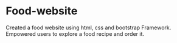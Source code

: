 # Food-website
Created a food website using html, css and bootstrap Framework. Empowered users to explore a food recipe and order it.
